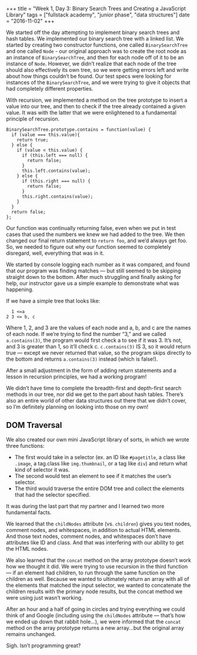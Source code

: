 +++
title = "Week 1, Day 3: Binary Search Trees and Creating a JavaScript Library"
tags = ["fullstack academy", "junior phase", "data structures"]
date = "2016-11-02"
+++

We started off the day attempting to implement binary search trees and hash tables. We implemented our binary search tree with a linked list. We started by creating two constructor functions, one called `BinarySearchTree` and one called `Node` - our original approach was to create the root node as an instance of `BinarySearchTree`, and then for each node off of it to be an instance of `Node`. However, we didn’t realize that each node of the tree should also effectively its own tree, so we were getting errors left and write about how things couldn’t be found. Our test specs were looking for instances of the `BinarySearchTree`, and we were trying to give it objects that had completely different properties.

With recursion, we implemented a method on the tree prototype to insert a value into our tree, and then to check if the tree already contained a given value. It was with the latter that we were enlightened to a fundamental principle of recursion.

```
BinarySearchTree.prototype.contains = function(value) {
  if (value === this.value){
    return true;
  } else {
    if (value < this.value) {
      if (this.left === null) {
        return false;
      }
      this.left.contains(value);
    } else {
      if (this.right === null) {
        return false;
      }
      this.right.contains(value);
    }
  }
  return false;
};
```

Our function was continually returning false, even when we put in test cases that used the numbers we knew we had added to the tree. We then changed our final return statement to `return foo`, and we’d always get foo. So, we needed to figure out why our function seemed to completely disregard, well, everything that was in it.

We started by console logging each number as it was compared, and found that our program was finding matches — but still seemed to be skipping straight down to the bottom. After much struggling and finally asking for help, our instructor gave us a simple example to demonstrate what was happening.

If we have a simple tree that looks like:

```
  1 <=a
2 3 <= b, c
```

Where 1, 2, and 3 are the values of each node and a, b, and c are the names of each node. If we’re trying to find the number “3,” and we called `a.contains(3)`, the program would first check a to see if it was 3. It’s not, and 3 is greater than 1, so it’ll check c. `c.contains(3)` IS 3, so it would return true — except we never returned that value, so the program skips directly to the bottom and returns `a.contains(3)` instead (which is false!).

After a small adjustment in the form of adding return statements and a lesson in recursion principles, we had a working program!

We didn’t have time to complete the breadth-first and depth-first search methods in our tree, nor did we get to the part about hash tables. There’s also an entire world of other data structures out there that we didn’t cover, so I’m definitely planning on looking into those on my own!

## DOM Traversal

We also created our own mini JavaScript library of sorts, in which we wrote three functions:
* The first would take in a selector (ex. an ID like `#pagetitle`, a class like `.image`, a tag.class like `img.thumbnail`, or a tag like `div`) and return what kind of selector it was.
* The second would test an element to see if it matches the user’s selector.
* The third would traverse the entire DOM tree and collect the elements that had the selector specified.

It was during the last part that my partner and I learned two more fundamental facts.

We learned that the `childNodes` attribute (vs. `children`) gives you text nodes, comment nodes, and whitespaces, in addition to actual HTML elements. And those text nodes, comment nodes, and whitespaces don’t have attributes like ID and class. And that was interfering with our ability to get the HTML nodes.

We also learned that the `concat` method on the array prototype doesn’t work how we thought it did. We were trying to use recursion in the third function — if an element had children, to run through the same function on the children as well. Because we wanted to ultimately return an array with all of the elements that matched the input selector, we wanted to concatenate the children results with the primary node results, but the concat method we were using just wasn’t working.

After an hour and a half of going in circles and trying everything we could think of and Google (including using the `childNodes` attribute — that’s how we ended up down that rabbit hole...), we were informed that the `concat` method on the array prototype returns a new array...but the original array remains unchanged.

Sigh. Isn’t programming great?
